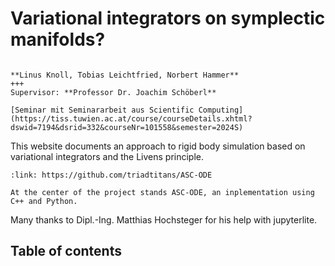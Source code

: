# Variational integrators on symplectic manifolds?
````{card}

**Linus Knoll, Tobias Leichtfried, Norbert Hammer**
+++
Supervisor: **Professor Dr. Joachim Schöberl**

[Seminar mit Seminararbeit aus Scientific Computing](https://tiss.tuwien.ac.at/course/courseDetails.xhtml?dswid=7194&dsrid=332&courseNr=101558&semester=2024S)
````

<!---
This seminar paper deals with the simulation of rigid bodies.
The main part of the corresponding seminar was the development of rigid body simulation framework ASC-ODE.
The latter implements lagrangian mechanics and an ODE solver as well as a novel algorithm based on the Discontinuous galerkin method.
--->

This website documents an approach to rigid body simulation based on variational integrators and the Livens principle.


````{card} [ASC-ODE](https://github.com/triadtitans/ASC-ODE)
:link: https://github.com/triadtitans/ASC-ODE

At the center of the project stands ASC-ODE, an inplementation using C++ and Python.
````

Many thanks to Dipl.-Ing. Matthias Hochsteger for his help with jupyterlite.



## Table of contents

```{tableofcontents}
```
